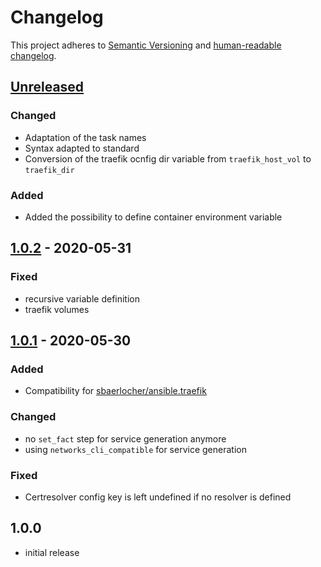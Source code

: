 # Changelog

This project adheres to [Semantic Versioning](https://semver.org/spec/v2.0.0.html)
and [human-readable changelog](https://keepachangelog.com/en/1.0.0/).

## [Unreleased]

### Changed

- Adaptation of the task names
- Syntax adapted to standard
- Conversion of the traefik ocnfig dir variable from `traefik_host_vol` to `traefik_dir`

### Added

- Added the possibility to define container environment variable

## [1.0.2] - 2020-05-31

### Fixed

- recursive variable definition
- traefik volumes

## [1.0.1] - 2020-05-30

### Added

- Compatibility for [sbaerlocher/ansible.traefik](https://github.com/sbaerlocher/ansible.traefik)

### Changed

- no `set_fact` step for service generation anymore
- using `networks_cli_compatible` for service generation

### Fixed

- Certresolver config key is left undefined if no resolver is defined

## 1.0.0

- initial release

[unreleased]: https://github.com/arillso/ansible.traefik/compare/1.0.2...HEAD
[1.0.2]: https://github.com/arillso/ansible.traefik/compare/1.0.1...1.0.2
[1.0.1]: https://github.com/arillso/ansible.traefik/compare/1.0.0...1.0.1
